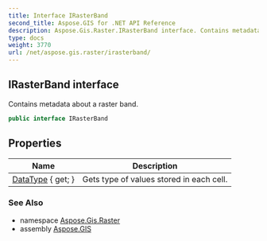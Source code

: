 ```yaml
---
title: Interface IRasterBand
second_title: Aspose.GIS for .NET API Reference
description: Aspose.Gis.Raster.IRasterBand interface. Contains metadata about a raster band
type: docs
weight: 3770
url: /net/aspose.gis.raster/irasterband/
---
```

## IRasterBand interface

Contains metadata about a raster band.

```csharp
public interface IRasterBand
```

## Properties

| Name | Description |
| --- | --- |
| [DataType](../../aspose.gis.raster/irasterband/datatype/) { get; } | Gets type of values stored in each cell. |

### See Also

* namespace [Aspose.Gis.Raster](../../aspose.gis.raster/)
* assembly [Aspose.GIS](../../)


